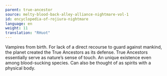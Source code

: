 ```yaml
---
parent: true-ancestor
source: melty-blood-back-alley-alliance-nightmare-vol-1
id: encyclopedia-of-rojiura-nightmare
language: en
weight: 11
translation: "RHuot"
---
```


Vampires from birth. For lack of a direct recourse to guard against mankind, the planet created the True Ancestors as its defense. True Ancestors essentially serve as nature’s sense of touch. An unique existence even among blood-sucking species. Can also be thought of as spirits with a physical body.
